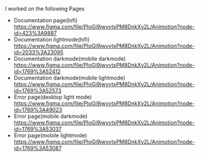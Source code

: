 I worked on the following Pages
- Documentation page(lofi) https://www.figma.com/file/PloGi9jwyvtxPM8DnkXy2L/Animotion?node-id=423%3A9887
- Documentation lightmode(hifi) https://www.figma.com/file/PloGi9jwyvtxPM8DnkXy2L/Animotion?node-id=2033%3A23095
- Documentation darkmode(mobile darkmode) https://www.figma.com/file/PloGi9jwyvtxPM8DnkXy2L/Animotion?node-id=1769%3A52412
- Documentation darkmode(mobile lightmode) https://www.figma.com/file/PloGi9jwyvtxPM8DnkXy2L/Animotion?node-id=1769%3A52573
- Error page(desktop light mode) https://www.figma.com/file/PloGi9jwyvtxPM8DnkXy2L/Animotion?node-id=1769%3A49023
- Error page(mobile darkmode) https://www.figma.com/file/PloGi9jwyvtxPM8DnkXy2L/Animotion?node-id=1769%3A53037
- Error page(mobile lightmode) https://www.figma.com/file/PloGi9jwyvtxPM8DnkXy2L/Animotion?node-id=1769%3A53087
